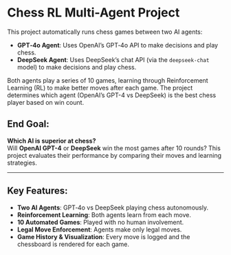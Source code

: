 # Chess RL Multi-Agent Project

This project automatically runs chess games between two AI agents:
- **GPT‑4o Agent**: Uses OpenAI’s GPT‑4o API to make decisions and play chess.
- **DeepSeek Agent**: Uses DeepSeek’s chat API (via the `deepseek-chat` model) to make decisions and play chess.

Both agents play a series of 10 games, learning through Reinforcement Learning (RL) to make better moves after each game. The project determines which agent (OpenAI’s GPT-4 vs DeepSeek) is the best chess player based on win count.

## End Goal:
**Which AI is superior at chess?**  
Will **OpenAI GPT-4** or **DeepSeek** win the most games after 10 rounds? This project evaluates their performance by comparing their moves and learning strategies.

---

## Key Features:
- **Two AI Agents**: GPT‑4o vs DeepSeek playing chess autonomously.
- **Reinforcement Learning**: Both agents learn from each move.
- **10 Automated Games**: Played with no human involvement.
- **Legal Move Enforcement**: Agents make only legal moves.
- **Game History & Visualization**: Every move is logged and the chessboard is rendered for each game.


